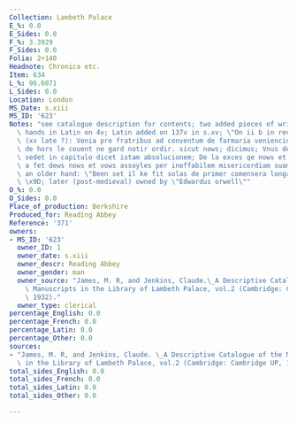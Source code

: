 ```yaml
---
Collection: Lambeth Palace
E_%: 0.0
E_Sides: 0.0
F_%: 3.3929
F_Sides: 0.0
Folia: 2+140
Headnote: Chronica etc.
Item: 634
L_%: 96.6071
L_Sides: 0.0
Location: London
MS_Date: s.xiii
MS_ID: '623'
Notes: "see catalogue description for contents; two added pieces of writing in two\
  \ hands in Latin on 4v; Latin added on 137v in s.xv; \"On ii b in red and black\
  \ (xv late ?): Venia pro fratribus ad conventum de farmaria veniencium; Nows ten\
  \ de hors le couent ne gard notir ordir. sicut nows; dicimus; Vnus de ordine qui\
  \ sedet in capitulo dicet istam absolucionem; De la exces qe nows et vows haves\
  \ a fet dews nows et vows assoyles per ineffabilem misericordiam suam.; Below, in\
  \ an older hand: \"Been set il ke fit solas de primer comensera longament e tendera\"\
  \ \x9D; later (post-medieval) owned by \"Edwardus orwell\""
O_%: 0.0
O_Sides: 0.0
Place_of_production: Berkshire
Produced_for: Reading Abbey
Reference: '371'
owners:
- MS_ID: '623'
  owner_ID: 1
  owner_date: s.xiii
  owner_descr: Reading Abbey
  owner_gender: man
  owner_source: "James, M. R, and Jenkins, Claude.\_A Descriptive Catalogue of the\
    \ Manuscripts in the Library of Lambeth Palace, vol.2 (Cambridge: Cambridge UP,\
    \ 1932)."
  owner_type: clerical
percentage_English: 0.0
percentage_French: 0.0
percentage_Latin: 0.0
percentage_Other: 0.0
sources:
- "James, M. R, and Jenkins, Claude. \_A Descriptive Catalogue of the Manuscripts\
  \ in the Library of Lambeth Palace, vol.2 (Cambridge: Cambridge UP, 1932)."
total_sides_English: 0.0
total_sides_French: 0.0
total_sides_Latin: 0.0
total_sides_Other: 0.0

---
```

